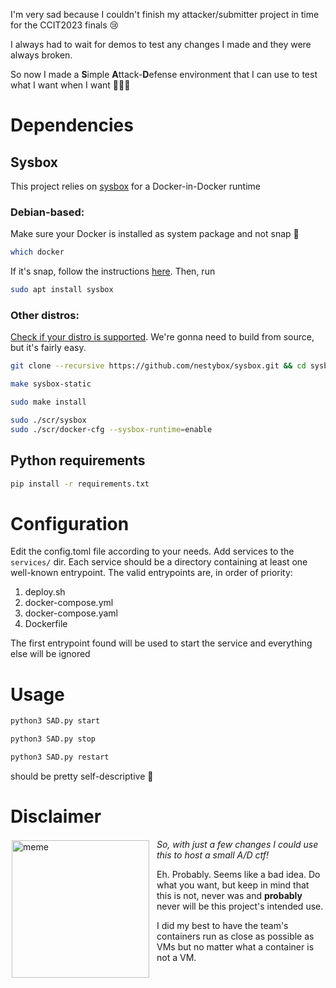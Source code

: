 I'm very sad because I couldn't finish my attacker/submitter project in time for the CCIT2023 finals 😢

I always had to wait for demos to test any changes I made and they were always broken.

So now I made a **S**imple **A**ttack-**D**efense environment that I can use to test what I want when I want 🤯🤯🤯

# Dependencies

## Sysbox
This project relies on [sysbox](https://github.com/nestybox/sysbox) for a Docker-in-Docker runtime
### Debian-based:
Make sure your Docker is installed as system package and not snap 🤢
```bash
which docker
```
If it's snap, follow the instructions [here](https://github.com/nestybox/sysbox/blob/master/docs/developers-guide/build.md#docker-installation).
Then, run
```bash
sudo apt install sysbox
```
### Other distros:
[Check if your distro is supported](https://github.com/nestybox/sysbox/blob/master/docs/distro-compat.md). We're gonna need to build from source, but it's fairly easy.
```bash
git clone --recursive https://github.com/nestybox/sysbox.git && cd sysbox
```
```bash
make sysbox-static
```
```bash
sudo make install
```
```bash
sudo ./scr/sysbox  
sudo ./scr/docker-cfg --sysbox-runtime=enable 
```
## Python requirements
```bash
pip install -r requirements.txt
```
# Configuration
Edit the config.toml file according to your needs.
Add services to the `services/` dir. 
Each service should be a directory containing at least one well-known entrypoint.
The valid entrypoints are, in order of priority:
1. deploy.sh
2. docker-compose.yml
3. docker-compose.yaml
4. Dockerfile

The first entrypoint found will be used to start the service and everything else will be ignored

# Usage
```bash
python3 SAD.py start
```
```bash
python3 SAD.py stop
```
```bash
python3 SAD.py restart
```
should be pretty self-descriptive 🧐

# Disclaimer
<div>
<img style="float: left; margin: 2px 12px 2px 2px" alt="meme" src="https://koinbulteni.com/wp-content/uploads/03933cec60880354d306c92062e557db-768x470.jpg" width="220">

*So, with just a few changes I could use this to host a small A/D ctf!*

Eh. Probably. Seems like a bad idea. Do what you want, but keep in mind that this is not, never was and **probably** never will be this project's intended use. 

I did my best to have the team's containers run as close as possible as VMs but no matter what a container is not a VM.

</div>